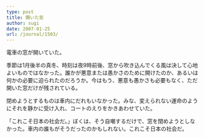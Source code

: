 ```yaml
---
type: post
title: 開いた窓
author: sugi
date: 2007-01-25
url: /journal/1503/
---
```

電車の窓が開いていた。

季節は1月後半の真冬、時刻は夜9時前後、窓から吹き込んでくる風は決して心地よいものではなかった。誰かが悪意または愚かさのために開けたのか、あるいは何かの必要に迫られたのだろうか。今はもう、悪意も愚かさも必要もなく、ただ開いた窓だけが残されている。

閉めようとするものは車内にだれもいなかった。みな、変えられない運命のようにそれを静かに受け入れ、コートのえりをかきあわせていた。

「これこそ日本の社会だ。」ぼくは、そう自嘲するだけで、窓を閉めようとしなかった。車内の誰もがそうだったのかもしれない。これこそ日本の社会だ。

